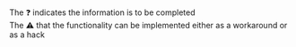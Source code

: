 
<p class="has-text-centered">
The ❓ indicates the information is to be completed<br>
The ⚠️ that the functionality can be implemented either as a workaround or as a hack
</p>